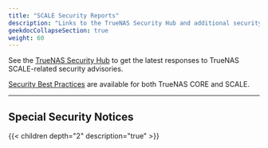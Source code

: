 ```yaml
---
title: "SCALE Security Reports"
description: "Links to the TrueNAS Security Hub and additional security notices about TrueNAS SCALE."
geekdocCollapseSection: true
weight: 60
---
```


See the [TrueNAS Security Hub](https://security.truenas.com/) to get the latest responses to TrueNAS SCALE-related security advisories.

[Security Best Practices](https://www.truenas.com/docs/solutions/optimizations/security/) are available for both TrueNAS CORE and SCALE.

---

## Special Security Notices

{{< children depth="2" description="true" >}}
